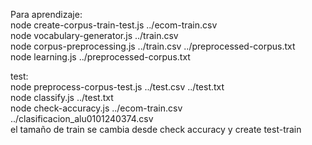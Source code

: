 Para aprendizaje:  
node create-corpus-train-test.js ../ecom-train.csv  
node vocabulary-generator.js ../train.csv  
node corpus-preprocessing.js ../train.csv ../preprocessed-corpus.txt  
node learning.js ../preprocessed-corpus.txt  

test:  
node preprocess-corpus-test.js ../test.csv ../test.txt  
node classify.js ../test.txt  
node check-accuracy.js ../ecom-train.csv ../clasificacion_alu0101240374.csv   
el tamaño de train se cambia desde check accuracy y create test-train  